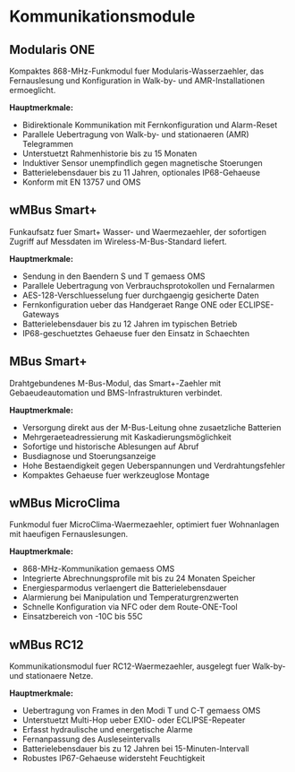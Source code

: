 # Kommunikationsmodule

## Modularis ONE

Kompaktes 868-MHz-Funkmodul fuer Modularis-Wasserzaehler, das Fernauslesung und Konfiguration in Walk-by- und AMR-Installationen ermoeglicht.

**Hauptmerkmale:**

- Bidirektionale Kommunikation mit Fernkonfiguration und Alarm-Reset
- Parallele Uebertragung von Walk-by- und stationaeren (AMR) Telegrammen
- Unterstuetzt Rahmenhistorie bis zu 15 Monaten
- Induktiver Sensor unempfindlich gegen magnetische Stoerungen
- Batterielebensdauer bis zu 11 Jahren, optionales IP68-Gehaeuse
- Konform mit EN 13757 und OMS

## wMBus Smart+

Funkaufsatz fuer Smart+ Wasser- und Waermezaehler, der sofortigen Zugriff auf Messdaten im Wireless-M-Bus-Standard liefert.

**Hauptmerkmale:**

- Sendung in den Baendern S und T gemaess OMS
- Parallele Uebertragung von Verbrauchsprotokollen und Fernalarmen
- AES-128-Verschluesselung fuer durchgaengig gesicherte Daten
- Fernkonfiguration ueber das Handgeraet Range ONE oder ECLIPSE-Gateways
- Batterielebensdauer bis zu 12 Jahren im typischen Betrieb
- IP68-geschuetztes Gehaeuse fuer den Einsatz in Schaechten

## MBus Smart+

Drahtgebundenes M-Bus-Modul, das Smart+-Zaehler mit Gebaeudeautomation und BMS-Infrastrukturen verbindet.

**Hauptmerkmale:**

- Versorgung direkt aus der M-Bus-Leitung ohne zusaetzliche Batterien
- Mehrgeraeteadressierung mit Kaskadierungsmöglichkeit
- Sofortige und historische Ablesungen auf Abruf
- Busdiagnose und Stoerungsanzeige
- Hohe Bestaendigkeit gegen Ueberspannungen und Verdrahtungsfehler
- Kompaktes Gehaeuse fuer werkzeuglose Montage

## wMBus MicroClima

Funkmodul fuer MicroClima-Waermezaehler, optimiert fuer Wohnanlagen mit haeufigen Fernauslesungen.

**Hauptmerkmale:**

- 868-MHz-Kommunikation gemaess OMS
- Integrierte Abrechnungsprofile mit bis zu 24 Monaten Speicher
- Energiesparmodus verlaengert die Batterielebensdauer
- Alarmierung bei Manipulation und Temperaturgrenzwerten
- Schnelle Konfiguration via NFC oder dem Route-ONE-Tool
- Einsatzbereich von -10C bis 55C

## wMBus RC12

Kommunikationsmodul fuer RC12-Waermezaehler, ausgelegt fuer Walk-by- und stationaere Netze.

**Hauptmerkmale:**

- Uebertragung von Frames in den Modi T und C-T gemaess OMS
- Unterstuetzt Multi-Hop ueber EXIO- oder ECLIPSE-Repeater
- Erfasst hydraulische und energetische Alarme
- Fernanpassung des Ausleseintervalls
- Batterielebensdauer bis zu 12 Jahren bei 15-Minuten-Intervall
- Robustes IP67-Gehaeuse widersteht Feuchtigkeit
